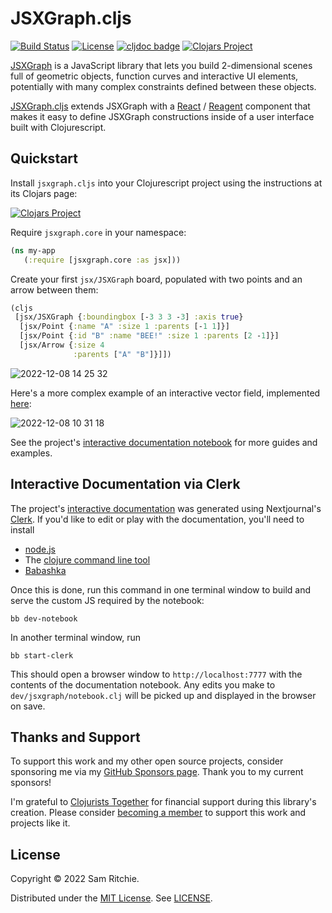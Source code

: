 # JSXGraph.cljs

[![Build Status](https://github.com/mentat-collective/jsxgraph.cljs/actions/workflows/kondo.yml/badge.svg?branch=main)](https://github.com/mentat-collective/jsxgraph.cljs/actions/workflows/kondo.yml)
[![License](https://img.shields.io/badge/license-MIT-brightgreen.svg)](https://github.com/mentat-collective/jsxgraph.cljs/blob/main/LICENSE)
[![cljdoc badge](https://cljdoc.org/badge/org.mentat/jsxgraph.cljs)](https://cljdoc.org/d/org.mentat/jsxgraph.cljs/CURRENT)
[![Clojars Project](https://img.shields.io/clojars/v/org.mentat/jsxgraph.cljs.svg)](https://clojars.org/org.mentat/jsxgraph.cljs)

[JSXGraph][JSXGraph] is a JavaScript library that lets you build 2-dimensional
scenes full of geometric objects, function curves and interactive UI elements,
potentially with many complex constraints defined between these objects.

[JSXGraph.cljs](https://github.com/mentat-collective/jsxgraph.cljs) extends
JSXGraph with a [React][REACT] / [Reagent][REAGENT] component that makes it easy to define
JSXGraph constructions inside of a user interface built with Clojurescript.

## Quickstart

Install `jsxgraph.cljs` into your Clojurescript project using the instructions
at its Clojars page:

[![Clojars Project](https://img.shields.io/clojars/v/org.mentat/jsxgraph.cljs.svg)](https://clojars.org/org.mentat/jsxgraph.cljs)

Require `jsxgraph.core` in your namespace:

```clj
(ns my-app
   (:require [jsxgraph.core :as jsx]))
```

Create your first `jsx/JSXGraph` board, populated with two points and an arrow
between them:

```clj
(cljs
 [jsx/JSXGraph {:boundingbox [-3 3 3 -3] :axis true}
  [jsx/Point {:name "A" :size 1 :parents [-1 1]}]
  [jsx/Point {:id "B" :name "BEE!" :size 1 :parents [2 -1]}]
  [jsx/Arrow {:size 4
              :parents ["A" "B"]}]])
```

![2022-12-08 14 25 32](https://user-images.githubusercontent.com/69635/206570839-2fb1c4a9-dbb0-4c39-ac63-be5fc1ac4900.gif)

Here's a more complex example of an interactive vector field, implemented
[here](https://jsxgraph.mentat.org/#Vector%20Field):

![2022-12-08 10 31 18](https://user-images.githubusercontent.com/69635/206570865-7b24e561-2c21-4b79-a665-41644c5e6f65.gif)

See the project's [interactive documentation
notebook](https://jsxgraph.mentat.org) for more guides and examples.

## Interactive Documentation via Clerk

The project's [interactive documentation](https://jsxgraph.mentat.org) was
generated using Nextjournal's [Clerk](https://github.com/nextjournal/clerk). If
you'd like to edit or play with the documentation, you'll need to install

- [node.js](https://nodejs.org/en/)
- The [clojure command line tool](https://clojure.org/guides/install_clojure)
- [Babashka](https://github.com/babashka/babashka#installation)

Once this is done, run this command in one terminal window to build and serve the custom JS required by the notebook:

```
bb dev-notebook
```

In another terminal window, run

```
bb start-clerk
```

This should open a browser window to `http://localhost:7777` with the contents
of the documentation notebook. Any edits you make to `dev/jsxgraph/notebook.clj`
will be picked up and displayed in the browser on save.

## Thanks and Support

To support this work and my other open source projects, consider sponsoring me
via my [GitHub Sponsors page](https://github.com/sponsors/sritchie). Thank you
to my current sponsors!

I'm grateful to [Clojurists Together](https://www.clojuriststogether.org/) for
financial support during this library's creation. Please consider [becoming a
member](https://www.clojuriststogether.org/developers/) to support this work and
projects like it.

## License

Copyright © 2022 Sam Ritchie.

Distributed under the [MIT License](LICENSE). See [LICENSE](LICENSE).

[CLJS]: https://clojurescript.org/
[JSXGRAPH]: https://jsxgraph.org/
[REACT]: https://reactjs.org/
[REAGENT]: https://reagent-project.github.io/

